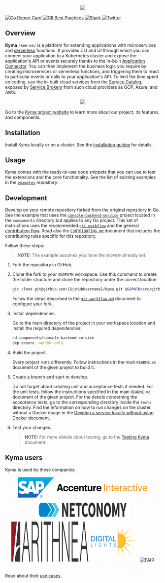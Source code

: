 <p align="center">
 <img src="https://raw.githubusercontent.com/kyma-project/kyma/master/logo.png" width="235">
</p>

[![Go Report Card](https://goreportcard.com/badge/github.com/kyma-project/kyma)](https://goreportcard.com/report/github.com/kyma-project/kyma)
[![CII Best Practices](https://bestpractices.coreinfrastructure.org/projects/2168/badge)](https://bestpractices.coreinfrastructure.org/projects/2168)
[![Slack](https://img.shields.io/badge/slack-@kyma--community-yellow.svg)](http://slack.kyma-project.io)
[![Twitter](https://img.shields.io/badge/twitter-@kymaproject-blue.svg)](https://twitter.com/kymaproject)

## Overview

**Kyma** `/kee-ma/` is a platform for extending applications with microservices and [serverless](https://kyma-project.io/docs/components/serverless/#overview-overview) functions. It provides CLI and UI through which you can connect your application to a Kubernetes cluster and expose the application's API or events securely thanks to the in-built [Application Connector](https://kyma-project.io/docs/components/application-connector/#overview-overview). You can then implement the business logic you require by creating microservices or serverless functions, and triggering them to react to particular events or calls to your application's API. To limit the time spent on coding, use the in-built cloud services from the [Service Catalog](https://kyma-project.io/docs/components/service-catalog/#overview-overview), exposed by [Service Brokers](https://kyma-project.io/docs/components/service-catalog/#service-brokers-service-brokers) from such cloud providers as GCP, Azure, and AWS.

<p align="center">
<a href="https://youtu.be/kP7mSELIxXw">
<img src="./docs/kyma/assets/withoutprov4.gif" style="max-width:100%;">
</a>
</p>

Go to the [Kyma project website](https://kyma-project.io/) to learn more about our project, its features, and components.

## Installation

Install Kyma locally or on a cluster. See the [Installation guides](https://kyma-project.io/docs/root/kyma#installation-installation) for details.

## Usage

Kyma comes with the ready-to-use code snippets that you can use to test the extensions and the core functionality. See the list of existing examples in the [`examples`](https://github.com/kyma-project/examples) repository.

## Development

Develop on your remote repository forked from the original repository in Go.
See the example that uses the [`console-backend-service`](components/console-backend-service) project located in the `components` directory but applies to any Go project. This set of instructions uses the recommended [`git workflow`](https://kyma-project.io/community/contributing/#git-workflow-git-workflow) and the general [contribution flow](https://kyma-project.io/community/contributing/#contributing-rules-contributing-rules-contribute-code-or-content). Read also the [`CONTRIBUTING.md`](CONTRIBUTING.md) document that includes the contributing rules specific for this repository.

Follow these steps:

> **NOTE:** The example assumes you have the `$GOPATH` already set.

1. Fork the repository in GitHub.

2. Clone the fork to your `$GOPATH` workspace. Use this command to create the folder structure and clone the repository under the correct location:

    ```bash
    git clone git@github.com:{GitHubUsername}/kyma.git $GOPATH/src/github.com/kyma-project/kyma
    ```

    Follow the steps described in the [`git-workflow.md`](https://kyma-project.io/community/contributing#git-workflow-git-workflow-steps) document to configure your fork.

3. Install dependencies.

    Go to the main directory of the project in your workspace location and install the required dependencies:

    ```bash
    cd components/console-backend-service
    dep ensure -vendor-only
    ```

4. Build the project.

    Every project runs differently. Follow instructions in the main `README.md` document of the given project to build it.

5. Create a branch and start to develop.

    Do not forget about creating unit and acceptance tests if needed. For the unit tests, follow the instructions specified in the main `README.md` document of the given project. For the details concerning the acceptance tests, go to the corresponding directory inside the `tests` directory.
    Find the information on how to run changes on the cluster without a Docker image in the [Develop a service locally without using Docker](https://kyma-project.io/docs/root/kyma#tutorials-develop-a-service-locally-without-using-docker) document.

6. Test your changes.

    >**NOTE:** For more details about testing, go to the [Testing Kyma](https://kyma-project.io/docs/root/kyma#details-testing-kyma) document.

## Kyma users

Kyma is used by these companies:

<p align="center">
  <img src="https://github.com/kyma-project/website/blob/master/content/adopters/logos/sap.svg" alt="SAP" width="120" height="70" />
  <img src="https://github.com/kyma-project/website/blob/master/content/adopters/logos/accenture.svg" alt="Accenture" width="300" height="70" />
  <img src="https://github.com/kyma-project/website/blob/master/content/adopters/logos/netconomy.svg" alt="NETCONOMY" width="300" height="70" />
  <img src="https://github.com/kyma-project/website/blob/master/content/adopters/logos/arithnea.svg" alt="ARITHNEA" width="250" height="130" />
  <img src="https://github.com/kyma-project/website/blob/master/content/adopters/logos/digital_lights.svg" alt="Digital Lights" width="160" height="130" />
  <img src="https://github.com/kyma-project/website/blob/master/content/adopters/logos/FAIR_LOGO_HEADER.svg" alt="FAIR" width="250" height="130" vspace="20"/>
</p>

Read about their [use cases](https://kyma-project.io/#used-by).
